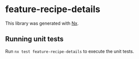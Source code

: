 # feature-recipe-details

This library was generated with [Nx](https://nx.dev).

## Running unit tests

Run `nx test feature-recipe-details` to execute the unit tests.
